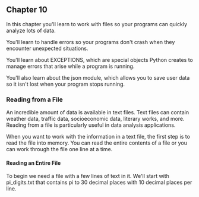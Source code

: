 
## Chapter 10 

In this chapter you'll learn to work with files so your programs 
can quickly analyze lots of data. 

You'll learn to handle errors so your programs don't crash when they
encounter unexpected situations. 

You'll learn about EXCEPTIONS, which are special objects Python creates 
to manage errors that arise while a program is running. 

You'll also learn about the json module, which allows you to save user data
so it isn't lost when your program stops running. 

### Reading from a File 

An incredible amount of data is available in text files. 
Text files can contain weather data, traffic data, socioeconomic data, literary works,
and more. Reading from a file is particularly useful in data analysis applications.

When you want to work with the information in a text file, the first step is to read 
the file into memory. You can read the entire contents of a file or you can work 
through the file one line at a time.

#### Reading an Entire File 

To begin we need a file with a few lines of text in it. 
We'll start with pi_digits.txt that contains pi to 30 decimal places
with 10 decimal places per line.